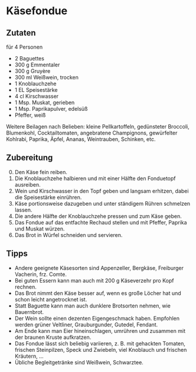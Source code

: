 # Käsefondue


## Zutaten

für 4 Personen

- 2 Baguettes
- 300 g Emmentaler
- 300 g Gruyère
- 300 ml Weißwein, trocken
- 1 Knoblauchzehe
- 1 EL Speisestärke
- 4 cl Kirschwasser
- 1 Msp. Muskat, gerieben
- 1 Msp. Paprikapulver, edelsüß
- Pfeffer, weiß

Weitere Beilagen nach Belieben: kleine Pellkartoffeln, gedünsteter Broccoli, Blumenkohl, Cocktailtomaten, angebratene Champignons, gewürfelter Kohlrabi, Paprika, Äpfel, Ananas, Weintrauben, Schinken, etc.

## Zubereitung

0. Den Käse fein reiben.
1. Die Knoblauchzehe halbieren und mit einer Hälfte den Fonduetopf ausreiben.
2. Wein und Kirschwasser in den Topf geben und langsam erhitzen, dabei die Speisestärke einrühren.
3. Käse portionsweise dazugeben und unter ständigem Rühren schmelzen lassen.
4. Die andere Hälfte der Knoblauchzehe pressen und zum Käse geben.
6. Das Fondue auf das entfachte Rechaud stellen und mit Pfeffer, Paprika und Muskat würzen.
7. Das Brot in Würfel schneiden und servieren.

## Tipps

- Andere geeignete Käsesorten sind Appenzeller, Bergkäse, Freiburger Vacherin, frz. Comte.
- Bei guten Essern kann man auch mit 200 g Käseverzehr pro Kopf rechnen.
- Das Brot nimmt den Käse besser auf, wenn es große Löcher hat und schon leicht angetrocknet ist.
- Statt Baguette kann man auch dunklere Brotsorten nehmen, wie Bauernbrot.
- Der Wein sollte einen dezenten Eigengeschmack haben. Empfohlen werden grüner Veltliner, Grauburgunder, Gutedel, Fendant.
- Am Ende kann man Eier hineinschlagen, umrühren und zusammen mit der braunen Kruste aufkratzen.
- Das Fondue lässt sich beliebig variieren, z. B. mit gehackten Tomaten, frischen Steinpilzen, Speck und Zwiebeln, viel Knoblauch und frischen Kräutern, ...
- Übliche Begleitgetränke sind Weißwein, Schwarztee.
